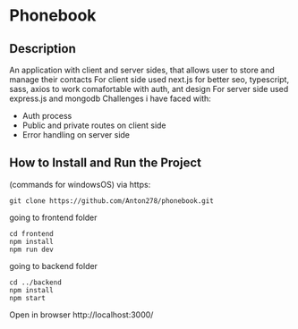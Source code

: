 # Phonebook

## Description

An application with client and server sides, that allows user to store and manage their contacts
For client side used next.js for better seo, typescript, sass, axios to work comafortable with auth, ant design
For server side used express.js and mongodb
Challenges i have faced with:

- Auth process
- Public and private routes on client side
- Error handling on server side

## How to Install and Run the Project

(commands for windowsOS)
via https:

    git clone https://github.com/Anton278/phonebook.git

going to frontend folder

    cd frontend
    npm install
    npm run dev

going to backend folder

    cd ../backend
    npm install
    npm start

Open in browser http://localhost:3000/
